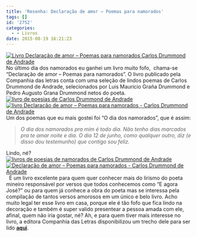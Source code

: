 ```yaml
---
title: 'Resenha: Declaração de amor – Poemas para namorados'
tags: []
id: '2752'
categories:
  - - Livros
date: 2015-08-19 16:21:23
---
```


[![Livro Declaração de amor – Poemas para namorados Carlos Drummond de Andrade](http://natalia.blog.br/wp-content/uploads/2015/08/DSC03820-1024x768.jpg)](http://natalia.blog.br/wp-content/uploads/2015/08/DSC03820.jpg) No último dia dos namorados eu ganhei um livro muito fofo,  chama-se “Declaração de amor – Poemas para namorados”. O livro publicado pela Companhia das letras conta com uma seleção de lindos poemas de Carlos Drummond de Andrade, selecionados por Luis Mauricio Graña Drummond e Pedro Augusto Grana Drummond netos do poeta. [![livro de poesias de Carlos Drummond de Andrade](http://natalia.blog.br/wp-content/uploads/2015/08/Declaração-de-amor-–-Poemas-para-namorados-1024x768.jpg)](http://natalia.blog.br/wp-content/uploads/2015/08/Declaração-de-amor-–-Poemas-para-namorados.jpg) [![livro Declaração de amor – Poemas para namorados - Carlos Drummond de Andrade ](http://natalia.blog.br/wp-content/uploads/2015/08/livro-Declaração-de-amor-–-Poemas-para-namorados-1024x768.jpg)](http://natalia.blog.br/wp-content/uploads/2015/08/livro-Declaração-de-amor-–-Poemas-para-namorados.jpg) Um dos poemas que eu mais gostei foi “O dia dos namorados”, que é assim:

> _O dia dos namorados_ _pra mim é todo dia._ _Não tenho dias marcados pra te amar noite e dia._ _O dia 12 de junho, como qualquer outro, diz_ _(e disso dou testemunho) que contigo sou feliz._

Lindo, né? [![livros de poesias de namorados de Carlos Drummond de Andrade](http://natalia.blog.br/wp-content/uploads/2015/08/livros-de-poesias-de-namorados-de-Carlos-Drummond-de-Andrade-1024x768.jpg)](http://natalia.blog.br/wp-content/uploads/2015/08/livros-de-poesias-de-namorados-de-Carlos-Drummond-de-Andrade.jpg) [![Declaração de amor – Poemas para namorados - Carlos Drummond de Andrade](http://natalia.blog.br/wp-content/uploads/2015/08/página-do-livro-Declaração-de-amor-–-Poemas-para-namorados-1024x768.jpg)](http://natalia.blog.br/wp-content/uploads/2015/08/página-do-livro-Declaração-de-amor-–-Poemas-para-namorados.jpg)   É um livro excelente para quem quer conhecer mais do lirismo do poeta mineiro responsável por versos que todos conhecemos como “E agora José?” ou para quem já conhece a obra do poeta mas se interessa pela compilação de tantos versos amorosos em um único e belo livro. Acho muito legal ter esse livro em casa, porque ele é tão fofo que fica lindo na decoração e também é super valido presentear a pessoa amada com ele, afinal, quem não iria gostar, né? Ah, e para quem tiver mais interesse no livro, a editora Companhia das Letras disponibilizou um trecho dele para ser lido **[aqui](http://www.companhiadasletras.com.br/trechos/13886.pdf)**.